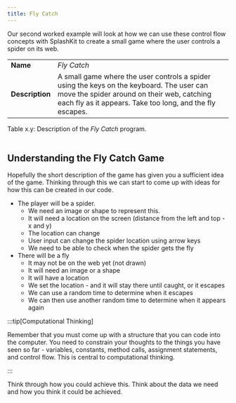 ```yaml
---
title: Fly Catch
---
```


Our second worked example will look at how we can use these control flow concepts with SplashKit to create a small game where the user controls a spider on its web.

|   |   |
|---|---|
| **Name** | *Fly Catch* |
| **Description** | A small game where the user controls a spider using the keys on the keyboard. The user can move the spider around on their web, catching each fly as it appears. Take too long, and the fly escapes. |

<div class="caption"><span class="caption-figure-nbr">Table x.y: </span>Description of the <em>Fly Catch</em> program.</div><br/>

## Understanding the Fly Catch Game

Hopefully the short description of the game has given you a sufficient idea of the game. Thinking through this we can start to come up with ideas for how this can be created in our code.

- The player will be a spider.
  - We need an image or shape to represent this.
  - It will need a location on the screen (distance from the left and top - x and y)
  - The location can change
  - User input can change the spider location using arrow keys
  - We need to be able to check when the spider gets the fly
- There will be a fly
  - It may not be on the web yet (not drawn)
  - It will need an image or a shape
  - It will have a location
  - We set the location - and it will stay there until caught, or it escapes
  - We can use a random time to determine when it escapes
  - We can then use another random time to determine when it appears again

:::tip[Computational Thinking]

Remember that you must come up with a structure that you can code into the computer. You need to constrain your thoughts to the things you have seen so far - variables, constants, method calls, assignment statements, and control flow. This is central to computational thinking.

:::

Think through how you could achieve this. Think about the data we need and how you think it could be achieved.
